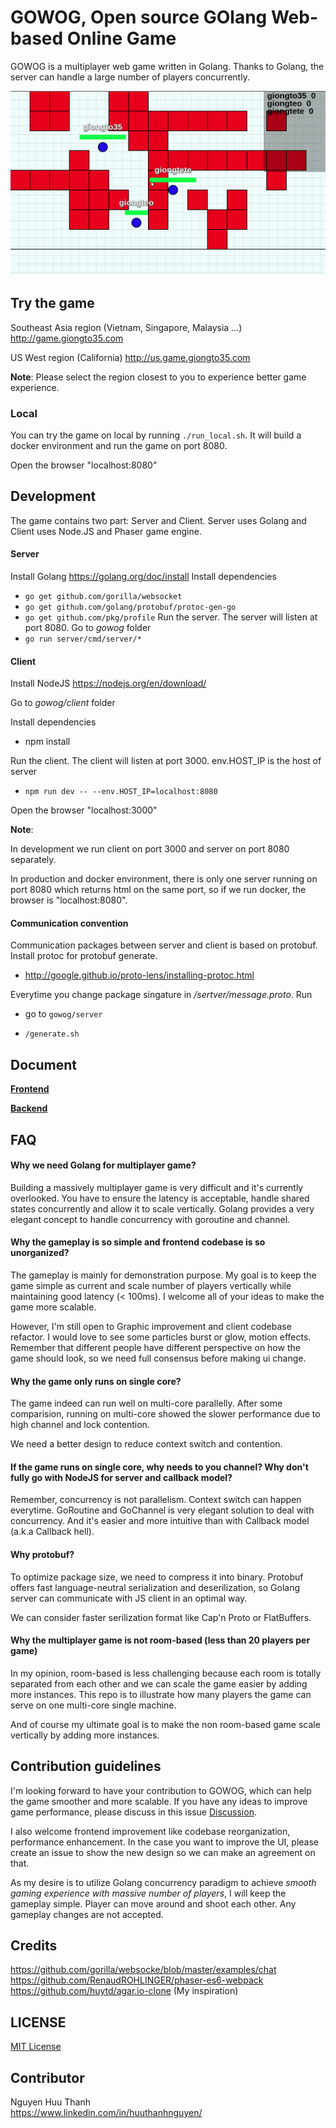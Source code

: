 # GOWOG, Open source GOlang Web-based Online Game

GOWOG is a multiplayer web game written in Golang. Thanks to Golang, the server can handle a large number of players concurrently.

![screenshot](document/images/screenshot.gif)

## Try the game

Southeast Asia region (Vietnam, Singapore, Malaysia ...)
http://game.giongto35.com

US West region (California)
http://us.game.giongto35.com

**Note**: Please select the region closest to you to experience better game experience.

### Local

You can try the game on local by running `./run_local.sh`. It will build a docker environment and run the game on port 8080.

Open the browser "localhost:8080"

## Development

The game contains two part: Server and Client. Server uses Golang and Client uses Node.JS and Phaser game engine.

#### Server

Install Golang https://golang.org/doc/install
Install dependencies
  * `go get github.com/gorilla/websocket`
  * `go get github.com/golang/protobuf/protoc-gen-go`
  * `go get github.com/pkg/profile`
Run the server. The server will listen at port 8080.
Go to *gowog* folder
  * `go run server/cmd/server/*`
 
#### Client

Install NodeJS https://nodejs.org/en/download/

Go to *gowog/client* folder

Install dependencies

  * npm install

Run the client. The client will listen at port 3000. env.HOST_IP is the host of server

  * `npm run dev -- --env.HOST_IP=localhost:8080`

Open the browser "localhost:3000"

**Note**: 

In development we run client on port 3000 and server on port 8080 separately.

In production and docker environment, there is only one server running on port 8080 which returns html on the same port, so if we run docker, the browser is "localhost:8080".

#### Communication convention

Communication packages between server and client is based on protobuf. Install protoc for protobuf generate.

  * http://google.github.io/proto-lens/installing-protoc.html

Everytime you change package singature in */sertver/message.proto*. Run 

  * go to `gowog/server`

  * `/generate.sh`

## Document

[**Frontend**](client)

[**Backend**](server)

## FAQ

#### Why we need Golang for multiplayer game?

Building a massively multiplayer game is very difficult and it's currently overlooked. You have to ensure the latency is acceptable, handle shared states concurrently and allow it to scale vertically. Golang provides a very elegant concept to handle concurrency with goroutine and channel.

#### Why the gameplay is so simple and frontend codebase is so unorganized?

The gameplay is mainly for demonstration purpose. My goal is to keep the game simple as current and scale number of players vertically while maintaining good latency (< 100ms). I welcome all of your ideas to make the game more scalable.

However, I'm still open to Graphic improvement and client codebase refactor. I would love to see some particles burst or glow, motion effects. Remember that different people have different perspective on how the game should look, so we need full consensus before making ui change.

#### Why the game only runs on single core?

The game indeed can run well on multi-core parallelly. After some comparision, running on multi-core showed the slower performance due to high channel and lock contention.

We need a better design to reduce context switch and contention.

#### If the game runs on single core, why needs to you channel? Why don't fully go with NodeJS for server and callback model?

Remember, concurrency is not parallelism. Context switch can happen everytime. GoRoutine and GoChannel is very elegant solution to deal with concurrency. And it's easier and more intuitive than with Callback model (a.k.a Callback hell).

#### Why protobuf?

To optimize package size, we need to compress it into binary. Protobuf offers fast language-neutral serialization and deserilization, so Golang server can communicate with JS client in an optimal way.

We can consider faster serilization format like Cap'n Proto or FlatBuffers.

#### Why the multiplayer game is not room-based (less than 20 players per game)

In my opinion, room-based is less challenging because each room is totally separated from each other and we can scale the game easier by adding more instances. This repo is to illustrate how many players the game can serve on one multi-core single machine.

And of course my ultimate goal is to make the non room-based game scale vertically by adding more instances.

## Contribution guidelines

I'm looking forward to have your contribution to GOWOG, which can help the game smoother and more scalable. If you have any ideas to improve game performance, please discuss in this issue [Discussion](https://github.com/giongto35/gowog/issues/2).

I also welcome frontend improvement like codebase reorganization, performance enhancement. In the case you want to improve the UI, please create an issue to show the new design so we can make an agreement on that.

As my desire is to utilize Golang concurrency paradigm to achieve *smooth gaming experience with massive number of players*, I will keep the gameplay simple. Player can move around and shoot each other. Any gameplay changes are not accepted.

## Credits

https://github.com/gorilla/websocke/blob/master/examples/chat
https://github.com/RenaudROHLINGER/phaser-es6-webpack
https://github.com/huytd/agar.io-clone (My inspiration)

## LICENSE

[MIT License](LICENSE)

## Contributor

Nguyen Huu Thanh  
https://www.linkedin.com/in/huuthanhnguyen/
